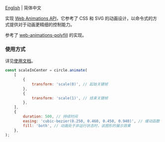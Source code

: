 [English](./README.md) | 简体中文

实现 [Web Animations API](https://developer.mozilla.org/zh-CN/docs/Web/API/Web_Animations_API)，它参考了 CSS 和 SVG 的动画设计，以命令式的方式提供对于动画更精细的控制能力。

参考了 [web-animations-polyfill](https://github.com/web-animations/web-animations-js) 的实现。

### 使用方式

详见[使用文档](https://g-next.antv.vision/zh/docs/api/animation)。

```js
const scaleInCenter = circle.animate(
    [
        {
            transform: 'scale(0)', // 起始关键帧
        },
        {
            transform: 'scale(1)', // 结束关键帧
        },
    ],
    {
        duration: 500, // 持续时间
        easing: 'cubic-bezier(0.250, 0.460, 0.450, 0.940)', // 缓动函数
        fill: 'both', // 动画处于非运行状态时，该图形的展示效果
    },
);
```
